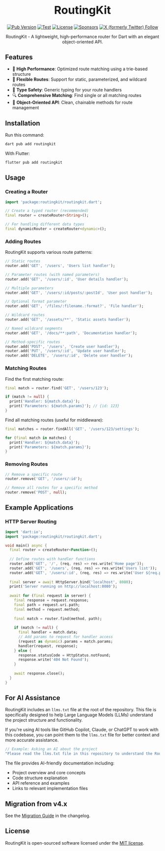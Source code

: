 <h1 align="center" style="font-size: 36px">RoutingKit</h1>

<p align="center">
  <a href="https://pub.dev/packages/routingkit"><img alt="Pub Version" src="https://img.shields.io/pub/v/routingkit?logo=dart"/></a>
  <a href="https://github.com/medz/routingkit/actions/workflows/test.yml"><img alt="Test" src="https://github.com/medz/routingkit/actions/workflows/test.yml/badge.svg?branch=main" /></a>
  <a href="https://github.com/medz/routingkit?tab=MIT-1-ov-file"><img alt="License" src="https://img.shields.io/github/license/medz/routingkit" /></a>
  <a href="https://github.com/sponsors/medz"><img alt="Sponsors" src="https://img.shields.io/github/sponsors/medz?logo=githubsponsors" /></a>
  <a href="https://twitter.com/shiweidu"><img alt="X (formerly Twitter) Follow" src="https://img.shields.io/twitter/follow/shiweidu" /></a>
</p>

<p align="center">
RoutingKit - A lightweight, high-performance router for Dart with an elegant object-oriented API.
</p>

## Features

- 🚀 **High Performance**: Optimized route matching using a trie-based structure
- 🧩 **Flexible Routes**: Support for static, parameterized, and wildcard routes
- 💪 **Type Safety**: Generic typing for your route handlers
- 🔍 **Comprehensive Matching**: Find single or all matching routes
- 🧰 **Object-Oriented API**: Clean, chainable methods for route management

## Installation

Run this command:

```bash
dart pub add routingkit
```

With Flutter:

```bash
flutter pub add routingkit
```

## Usage

### Creating a Router

```dart
import 'package:routingkit/routingkit.dart';

// Create a typed router (recommended)
final router = createRouter<String>();

// For handling different data types
final dynamicRouter = createRouter<dynamic>();
```

### Adding Routes

RoutingKit supports various route patterns:

```dart
// Static routes
router.add('GET', '/users', 'Users list handler');

// Parameter routes (with named parameters)
router.add('GET', '/users/:id', 'User details handler');

// Multiple parameters
router.add('GET', '/users/:id/posts/:postId', 'User post handler');

// Optional format parameter
router.add('GET', '/files/:filename.:format?', 'File handler');

// Wildcard routes
router.add('GET', '/assets/**', 'Static assets handler');

// Named wildcard segments
router.add('GET', '/docs/**:path', 'Documentation handler');

// Method-specific routes
router.add('POST', '/users', 'Create user handler');
router.add('PUT', '/users/:id', 'Update user handler');
router.add('DELETE', '/users/:id', 'Delete user handler');
```

### Matching Routes

Find the first matching route:

```dart
final match = router.find('GET', '/users/123');

if (match != null) {
  print('Handler: ${match.data}');
  print('Parameters: ${match.params}'); // {id: 123}
}
```

Find all matching routes (useful for middleware):

```dart
final matches = router.findAll('GET', '/users/123/settings');

for (final match in matches) {
  print('Handler: ${match.data}');
  print('Parameters: ${match.params}');
}
```

### Removing Routes

```dart
// Remove a specific route
router.remove('GET', '/users/:id');

// Remove all routes for a specific method
router.remove('POST', null);
```

## Example Applications

### HTTP Server Routing

```dart
import 'dart:io';
import 'package:routingkit/routingkit.dart';

void main() async {
  final router = createRouter<Function>();
  
  // Define routes with handler functions
  router.add('GET', '/', (req, res) => res.write('Home page'));
  router.add('GET', '/users', (req, res) => res.write('Users list'));
  router.add('GET', '/users/:id', (req, res) => res.write('User ${req.params['id']}'));
  
  final server = await HttpServer.bind('localhost', 8080);
  print('Server running on http://localhost:8080');
  
  await for (final request in server) {
    final response = request.response;
    final path = request.uri.path;
    final method = request.method;
    
    final match = router.find(method, path);
    
    if (match != null) {
      final handler = match.data;
      // Add params to request for handler access
      (request as dynamic).params = match.params;
      handler(request, response);
    } else {
      response.statusCode = HttpStatus.notFound;
      response.write('404 Not Found');
    }
    
    await response.close();
  }
}
```

## For AI Assistance

RoutingKit includes an `llms.txt` file at the root of the repository. This file is specifically designed to help Large Language Models (LLMs) understand the project structure and functionality.

If you're using AI tools like GitHub Copilot, Claude, or ChatGPT to work with this codebase, you can point them to the `llms.txt` file for better context and more accurate assistance.

```dart
// Example: Asking an AI about the project
"Please read the llms.txt file in this repository to understand the RoutingKit structure"
```

The file provides AI-friendly documentation including:
- Project overview and core concepts
- Code structure explanation
- API reference and examples
- Links to relevant implementation files

## Migration from v4.x

See the [Migration Guide](https://github.com/medz/routingkit/blob/main/CHANGELOG.md#migration-guide) in the changelog.

## License

RoutingKit is open-sourced software licensed under the [MIT license](https://github.com/medz/routingkit?tab=MIT-1-ov-file).
